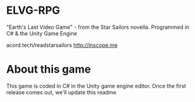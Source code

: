 # ELVG-RPG
 "Earth's Last Video Game" - from the Star Sailors novella. Programmed in C# & the Unity Game Engine

acord.tech/readstarsailors
http://inscope.me

# About this game
This game is coded in C# in the Unity game engine editor. Once the first release comes out, we'll update this readme
